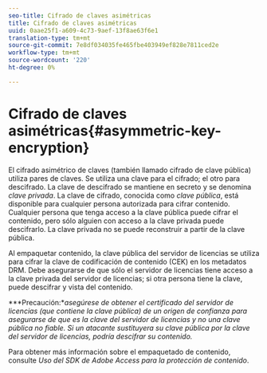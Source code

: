 ```yaml
---
seo-title: Cifrado de claves asimétricas
title: Cifrado de claves asimétricas
uuid: 0aae25f1-a609-4c73-9aef-13f8ae63f6e1
translation-type: tm+mt
source-git-commit: 7e8df034035fe465fbe403949ef828e7811ced2e
workflow-type: tm+mt
source-wordcount: '220'
ht-degree: 0%

---
```



# Cifrado de claves asimétricas{#asymmetric-key-encryption}

El cifrado asimétrico de claves (también llamado cifrado de clave pública) utiliza pares de claves. Se utiliza una clave para el cifrado; el otro para descifrado. La clave de descifrado se mantiene en secreto y se denomina *clave privada*. La clave de cifrado, conocida como *clave pública*, está disponible para cualquier persona autorizada para cifrar contenido. Cualquier persona que tenga acceso a la clave pública puede cifrar el contenido, pero sólo alguien con acceso a la clave privada puede descifrarlo. La clave privada no se puede reconstruir a partir de la clave pública.

Al empaquetar contenido, la clave pública del servidor de licencias se utiliza para cifrar la clave de codificación de contenido (CEK) en los metadatos DRM. Debe asegurarse de que sólo el servidor de licencias tiene acceso a la clave privada del servidor de licencias; si otra persona tiene la clave, puede descifrar y vista del contenido.

***Precaución:**asegúrese de obtener el certificado del servidor de licencias (que contiene la clave pública) de un origen de confianza para asegurarse de que es la clave del servidor de licencias y no una clave pública no fiable. Si un atacante sustituyera su clave pública por la clave del servidor de licencias, podría descifrar su contenido.*

Para obtener más información sobre el empaquetado de contenido, consulte *Uso del SDK de Adobe Access para la protección de contenido*.
